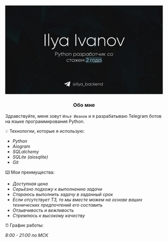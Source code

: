 <p align="center"><img src="https://github.com/Ilya-Digital/Ilya-Digital/blob/main/Freelance_banner.jpg"></img></p>

### <p align="center">Обо мне</p>

Здравствуйте, меня зовут `Илья Иванов` и я разрабатываю Telegram ботов на языке программирования Python.

💡 Технологии, которые я использую:

- *Python*
- *Aiogram*
- *SQLalchemy*
- *SQLite (aiosqlite)*
- *Git*

⌨️ Мои преимущества:

- *Доступная цена*
- *Серьёзно подхожу к выполнению задачи*
- *Стараюсь выполнить задачу в заданный срок*
- *Если отсутствует ТЗ, то мы вместе можем на основе ваших технических предпочтений его составить*
- *Отзывчивость и вежливость*
- *Стремлюсь к высокому качеству*

⏰ График работы:

*8:00 - 21:00* *по МСК*
